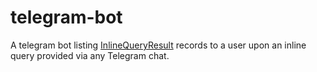 # telegram-bot

[inlinequeryresult]: https://core.telegram.org/bots/api#inlinequeryresult

A telegram bot listing [InlineQueryResult] records to a user upon an inline query provided via any Telegram chat.
